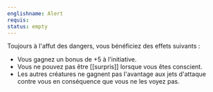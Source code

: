 ```yaml
---
englishname: Alert
requis:
status: empty
---
```

Toujours à l'affut des dangers, vous bénéficiez des effets suivants : 

 - Vous gagnez un bonus de +5 à l'initiative.
 - Vous ne pouvez pas être [[surpris]] lorsque vous êtes conscient.
 - Les autres créatures ne gagnent pas l'avantage aux jets d'attaque contre vous en conséquence que vous ne les voyez pas.
